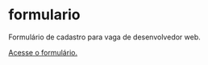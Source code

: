 # formulario
 <p>Formulário de cadastro para vaga de desenvolvedor web.</p>
 <p><a href="https://reuelsilva.github.io/formulario/form" target="_self">Acesse o formulário.</a></p>
